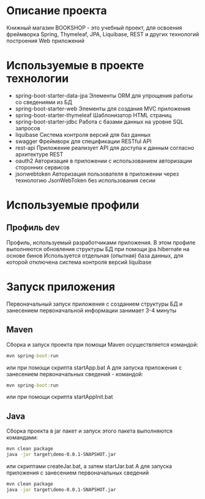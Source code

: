 # Описание проекта
Книжный магазин BOOKSHOP - это учебный проект, для освоения фреймворка Spring, Thymeleaf, JPA, Liquibase, REST и других технологий построения Web приложений
# Используемые в проекте технологии
* spring-boot-starter-data-jpa
Элементы ORM для упрощения работы со сведениями из БД
* spring-boot-starter-web
Элементы для создания MVC приложения
* spring-boot-starter-thymeleaf
Шаблонизатор HTML страниц
* spring-boot-starter-jdbc
Работа с базами данных на уровне SQL запросов
* liquibase
Система контроля версий для баз данных
* swagger
Фреймворк для спецификации RESTful API
* rest-api
Приложение реализует API для доступа к данным согласно архитектуре REST
* oauth2
Авторизация в приложении с использованием авторизации сторонних сервисов
* jsonwebtoken
Авторизация пользователя в приложении через технологию JsonWebToken без использования сесии
# Используемые профили
## Профиль dev
Профиль, используемый разработчиками приложения. В этом профиле выполняются обновления структуры БД при помощи jpa.hibernate на основе бинов
Используется отдельная (опытная) база данных, для которой отключена система контроля версий liquibase
# Запуск приложения
Первоначальный запуск приложения с созданием структуры БД и занесением первоначальной информации занимает 3-4 минуты
## Maven
Сборка и запуск проекта при помощи Maven осуществляется командой:
```cmd
mvn spring-boot:run 
```
или при помощи скрипта startApp.bat
A для запуска приложения с занесением первоначальных сведений - командой:
```cmd
mvn spring-boot:run
```
или при помощи скрипта startAppInit.bat
## Java
Сборка проекта в jar пакет и запуск этого пакета выполняются командами:
```cmd
mvn clean package
java -jar target\demo-0.0.1-SNAPSHOT.jar
```
или скриптами createJar.bat, а затем startJar.bat
А для запуска приложения с занесением первоначальных сведений
```cmd
mvn clean package
java -jar target\demo-0.0.1-SNAPSHOT.jar
```
